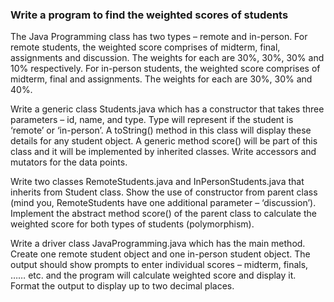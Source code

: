 ### Write a program to find the weighted scores of students

The Java Programming class has two types – remote and in-person. For remote students, the weighted score comprises of midterm, final, assignments and discussion. The weights for each are 30%, 30%, 30% and 10% respectively. For in-person students, the weighted score comprises of midterm, final and assignments. The weights for each are 30%, 30% and 40%.

Write a generic class Students.java which has a constructor that takes three parameters – id, name, and type. Type will represent if the student is ‘remote’ or ‘in-person’. A toString() method in this class will display these details for any student object. A generic method score() will be part of this class and it will be implemented by inherited classes. Write accessors and mutators for the data points.

Write two classes RemoteStudents.java and InPersonStudents.java that inherits from Student class. Show the use of constructor from parent class (mind you, RemoteStudents have one additional parameter – ‘discussion’). Implement the abstract method score() of the parent class to calculate the weighted score for both types of students (polymorphism).

Write a driver class JavaProgramming.java which has the main method. Create one remote student object and one in-person student object. The output should show prompts to enter individual scores – midterm, finals, …… etc. and the program will calculate weighted score and display it. Format the output to display up to two decimal places.
